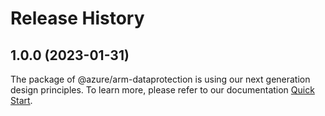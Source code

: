 # Release History
    
## 1.0.0 (2023-01-31)

The package of @azure/arm-dataprotection is using our next generation design principles. To learn more, please refer to our documentation [Quick Start](https://aka.ms/js-track2-quickstart).
